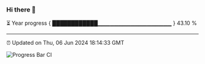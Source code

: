 ### Hi there 👋

⏳ Year progress { ████████████▁▁▁▁▁▁▁▁▁▁▁▁▁▁▁▁▁▁ } 43.10 %

---

⏰ Updated on Thu, 06 Jun 2024 18:14:33 GMT

![Progress Bar CI](https://github.com/liununu/liununu/workflows/Progress%20Bar%20CI/badge.svg)
